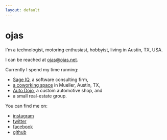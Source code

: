 ```yaml
---
layout: default
---
```


<h1>ojas</h1>
<p>I'm a technologist, motoring enthusiast, hobbyist, living in Austin, TX, USA.</p>
<p>I can be reached at <a href="mailto:ojas@ojas.net">ojas@ojas.net</a>.</p>
<p>Currently I spend my time running:</p>
<ul>
	<li><a href="http://sage-iq.com">Sage IQ</a>, a software consulting firm,</li>
	<li><a href="http://www.patchworkaustin.com">a coworking space</a> in Mueller, Austin, TX,</li>
	<li><a href="http://auto-dojo.com">Auto Dojo</a>, a custom automotive shop, and</li>
	<li>a small real-estate group.</li>
</ul>
<p>You can find me on:</p>
<ul class="judd">
	<li><a href="http://instagr.am/oj404" rel="me">instagram</a></li>
	<li><a href="https://twitter.com/ojas" rel="me">twitter</a></li>
	<li><a href="https://fb.me/ojas.net" rel="me">facebook</a></li>
	<li><a href="http://github.com/ojas">github</a></li>
</ul>


